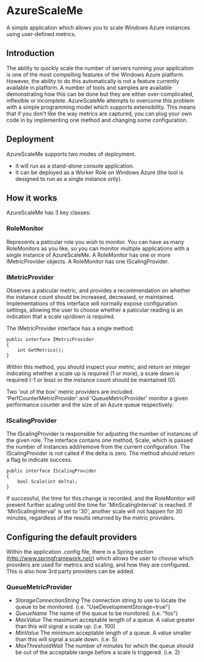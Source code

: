 ﻿AzureScaleMe
============

A simple application which allows you to scale Windows Azure instances using user-defined metrics.

Introduction
------------

The ability to quickly scale the number of servers running your application is one of the most compelling features of the Windows Azure platform. However, the ability to do this automatically is not a feature currently available in platform. A number of tools and samples are available demonstrating how this can be done but they are either over-complicated, inflexible or incomplete. AzureScaleMe attempts to overcome this problem with a simple programming model which supports extensibility. This means that if you don't like the way metrics are captured, you can plug your own code in by implementing one method and changing some configuration.

Deployment
----------

AzureScaleMe supports two modes of deployment. 

 - It will run as a stand-alone console application.
 - It can be deployed as a Worker Role on Windows Azure (the tool is designed to run as a single instance only).

How it works
------------

AzureScaleMe has 3 key classes:

### RoleMonitor

Represents a paticular role you wish to monitor. You can have as many RoleMonitors as you like, so you can monitor multiple applications with a single instance of AzureScaleMe. 
A RoleMonitor has one or more IMetricProvider objects. 
A RoleMonitor has one IScalingProvider.

### IMetricProvider

Observes a paticular metric, and provides a recommendation on whether the instance count should be increased, decreased, or maintained. Implementations of this interface will normally expose configuration settings, allowing the user to choose whether a paticular reading is an indication that a scale up/down is required. 

The IMetricProvider interface has a single method:

    public interface IMetricProvider
    {
        int GetMetrics();
    }

Within this method, you should inspect your metric, and return an integer indicating whether a scale up is required (1 or more), a scale down is required (-1 or less) or the instance count should be maintained (0).

Two 'out of the box' metric providers are included. 'PerfCounterMetricProvider' and 'QueueMetricProvider' monitor a given performance counter and the size of an Azure queue respectively.

### IScalingProvider

The IScalingProvider is responsible for adjusting the number of instances of the given role. The interface contains one method, Scale, which is passed the number of instances add/remove from the current configuration. The IScalingProvider is not called if the delta is zero. The method should return a flag to indicate success.

    public interface IScalingProvider
    {
        bool Scale(int delta);
    }

If successful, the time for this change is recorded, and the RoleMonitor will prevent further scaling until the time for 'MinScalingInterval' is reached. If 'MinScalingInterval' is set to '30', another scale will not happen for 30 minutes, regardless of the results returned by the metric providers.

Configuring the default providers
---------------------------------

Within the application .config file, there is a Spring section (http://www.springframework.net/) which allows the user to choose which providers are used for metrics and scaling, and how they are configured. This is also how 3rd party providers can be added.

### QueueMetricProvider

 - _StorageConnectionString_ The connection string to use to locate the queue to be monitored. (i.e. "UseDevelopmentStorage=true")
 - _QueueName_ The name of the queue to be monitored. (i.e. "foo")
 - _MaxValue_ The maximum acceptable length of a queue. A value greater than this will signal a scale up. (i.e. 100)
 - _MinValue_ The minimum acceptable length of a queue. A value smaller than this will signal a scale down. (i.e. 5)
 - _MaxThresholdWait_ The number of minutes for which the queue should be out of the acceptable range before a scale is triggered. (i.e. 2)


